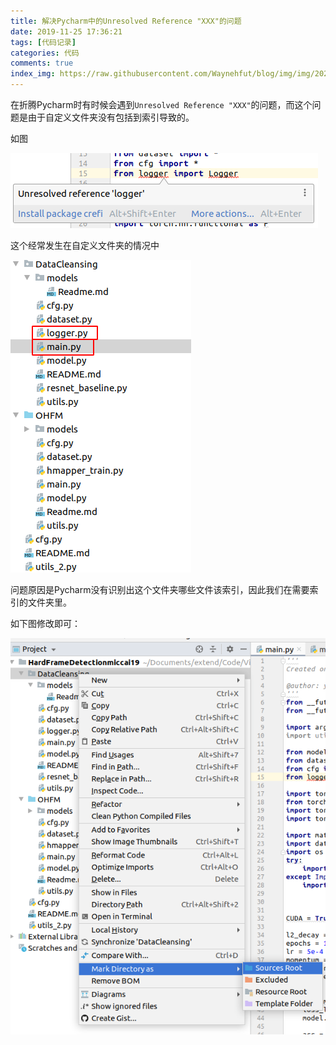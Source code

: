 ```yaml
---
title: 解决Pycharm中的Unresolved Reference "XXX"的问题
date: 2019-11-25 17:36:21
tags: [代码记录]
categories: 代码
comments: true
index_img: https://raw.githubusercontent.com/Waynehfut/blog/img/img/20220722171220.png
---
```


在折腾Pycharm时有时候会遇到`Unresolved Reference "XXX"`的问题，而这个问题是由于自定义文件夹没有包括到索引导致的。
<!-- more -->
如图

![错误图](https://raw.githubusercontent.com/Waynehfut/blog/img/img/20201124203140.png)

这个经常发生在自定义文件夹的情况中

![错误原因](https://raw.githubusercontent.com/Waynehfut/blog/img/img/20201124203157.png)

问题原因是Pycharm没有识别出这个文件夹哪些文件该索引，因此我们在需要索引的文件夹里。

如下图修改即可：

![设置根目录](https://raw.githubusercontent.com/Waynehfut/blog/img/img/20201124203214.png)